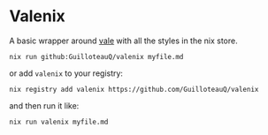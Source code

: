 # Valenix

A basic wrapper around [vale](https://github.com/errata-ai/vale) with all the styles in the nix store.

```
nix run github:GuilloteauQ/valenix myfile.md
```

or add `valenix` to your registry:

```
nix registry add valenix https://github.com/GuilloteauQ/valenix
```

and then run it like:

```
nix run valenix myfile.md
```
